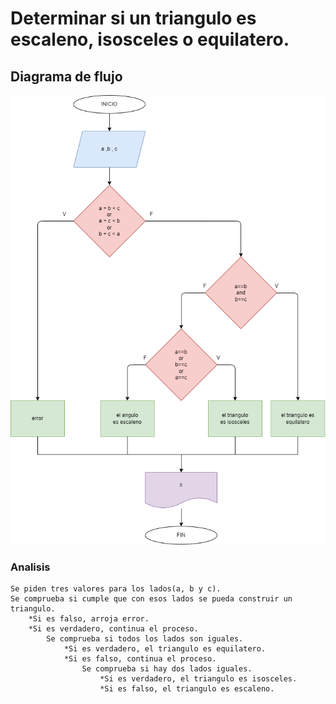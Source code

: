 # Determinar si un triangulo es escaleno, isosceles o equilatero.

## Diagrama de flujo

![Diagrama de flujo](diagrama.png "Diagrama de flujo")

### Analisis

    Se piden tres valores para los lados(a, b y c).
    Se comprueba si cumple que con esos lados se pueda construir un triangulo.
        *Si es falso, arroja error.
        *Si es verdadero, continua el proceso.
            Se comprueba si todos los lados son iguales.
                *Si es verdadero, el triangulo es equilatero.
                *Si es falso, continua el proceso.
                    Se comprueba si hay dos lados iguales.
                        *Si es verdadero, el triangulo es isosceles.
                        *Si es falso, el triangulo es escaleno.